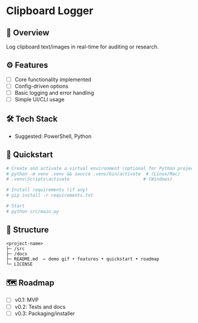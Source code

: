 # Clipboard Logger

## 🧩 Overview
Log clipboard text/images in real-time for auditing or research.

## ⚙️ Features
- [ ] Core functionality implemented
- [ ] Config-driven options
- [ ] Basic logging and error handling
- [ ] Simple UI/CLI usage

## 🛠 Tech Stack
- Suggested: PowerShell, Python

## 🚀 Quickstart
```bash
# Create and activate a virtual environment (optional for Python projects)
# python -m venv .venv && source .venv/bin/activate  # (Linux/Mac)
# .venv\Scripts\activate                            # (Windows)

# Install requirements (if any)
# pip install -r requirements.txt

# Start
# python src/main.py
```

## 📁 Structure
```text
<project-name>
├─ /src
├─ /docs
├─ README.md  ← demo gif • features • quickstart • roadmap
└─ LICENSE
```

## 🗺 Roadmap
- [ ] v0.1: MVP
- [ ] v0.2: Tests and docs
- [ ] v0.3: Packaging/installer
